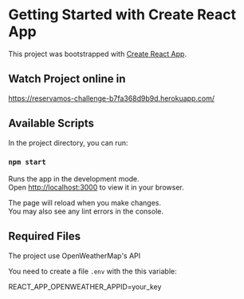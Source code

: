 # Getting Started with Create React App

This project was bootstrapped with [Create React App](https://github.com/facebook/create-react-app).

## Watch Project online in

https://reservamos-challenge-b7fa368d9b9d.herokuapp.com/

## Available Scripts

In the project directory, you can run:

### `npm start`

Runs the app in the development mode.\
Open [http://localhost:3000](http://localhost:3000) to view it in your browser.

The page will reload when you make changes.\
You may also see any lint errors in the console.

## Required Files

The project use OpenWeatherMap's API

You need to create a file `.env` with the this variable:

REACT_APP_OPENWEATHER_APPID=your_key
